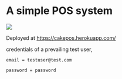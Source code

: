 # A simple POS system

![](CakePOS.gif)

Deployed at https://cakepos.herokuapp.com/

credentials of a prevailing test user,

``
email = testuser@test.com  
``
      
``
password = password
``
